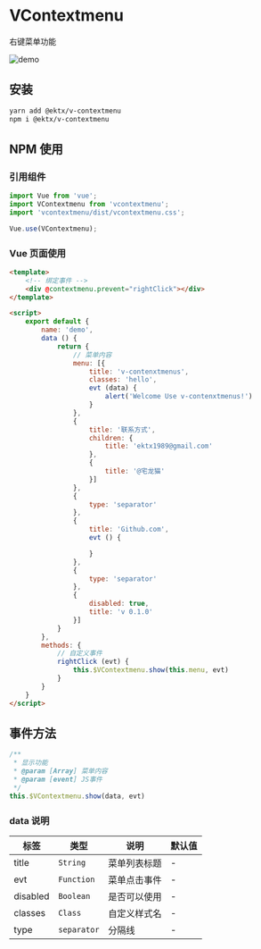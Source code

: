 # VContextmenu

右键菜单功能

![demo](http://wx4.sinaimg.cn/large/9444af88gy1fwtpbclrn2g20lw0e740a.gif)

## 安装

```bash
yarn add @ektx/v-contextmenu
npm i @ektx/v-contextmenu
```

## NPM 使用

### 引用组件
```js
import Vue from 'vue';
import VContextmenu from 'vcontextmenu';
import 'vcontextmenu/dist/vcontextmenu.css';

Vue.use(VContextmenu);
```

### Vue 页面使用
```html
<template>
	<!-- 绑定事件 -->
	<div @contextmenu.prevent="rightClick"></div>
</template>

<script>
	export default {
		name: 'demo',
		data () {
			return {
				// 菜单内容
				menu: [{
					title: 'v-contenxtmenus',
					classes: 'hello',
					evt (data) {
						alert('Welcome Use v-contenxtmenus!')
					}
				},
				{
					title: '联系方式',
					children: {
						title: 'ektx1989@gmail.com'
					},
					{
						title: '@宅龙猫'
					}]
				},
				{
					type: 'separator'
				},
				{
					title: 'Github.com',
					evt () {

					}
				},
				{
					type: 'separator'
				},
				{
					disabled: true,
					title: 'v 0.1.0'
				}]
			}
		},
		methods: {
			// 自定义事件
			rightClick (evt) {
				this.$VContextmenu.show(this.menu, evt)
			}
		}
	}
</script>
```

## 事件方法
```js
/**
 * 显示功能
 * @param [Array] 菜单内容
 * @param [event] JS事件
 */
this.$VContextmenu.show(data, evt)
```

### data 说明
| 标签 | 类型 | 说明 | 默认值 |
| --- | --- | --- | --- |
| title | `String` | 菜单列表标题 | - |
| evt | `Function` | 菜单点击事件 | - |
| disabled | `Boolean` | 是否可以使用 | - |
| classes | `Class` | 自定义样式名 | - |
| type | `separator` | 分隔线 | - |